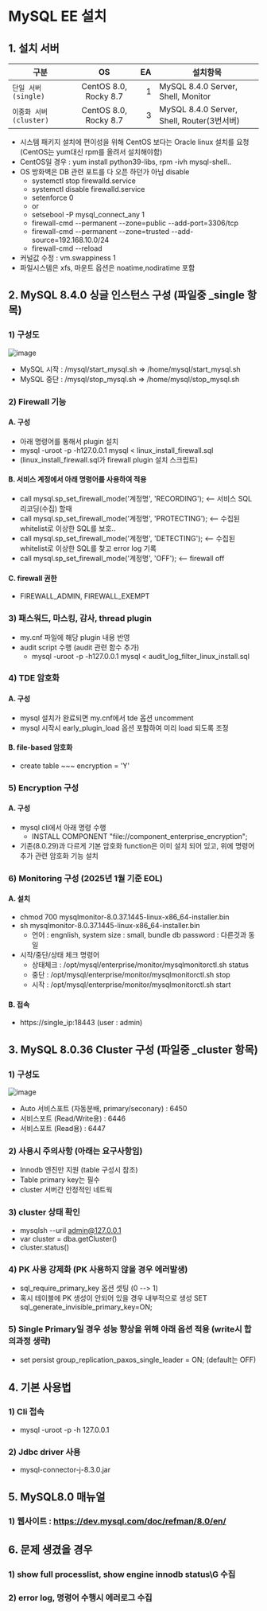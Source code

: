 # MySQL EE 설치
## 1. 설치 서버
| 구분 | OS | EA | 설치항목 |
|---|:---:|---:|---|
| `단일 서버 (single)` | CentOS 8.0, Rocky 8.7 | 1 | MySQL 8.4.0 Server, Shell, Monitor |
| `이중화 서버 (cluster)` | CentOS 8.0, Rocky 8.7 | 3 | MySQL 8.4.0 Server, Shell, Router(3번서버) |
- 시스템 패키지 설치에 편이성을 위해 CentOS 보다는 Oracle linux 설치를 요청 (CentOS는 yum대신 rpm를 올려서 설치해야함)
- CentOS일 경우 : yum install python39-libs, rpm -ivh mysql-shell..
- OS 방화벽은 DB 관련 포트를 다 오픈 하던가 아님 disable
     - systemctl stop firewalld.service
     - systemctl disable firewalld.service
     - setenforce 0
     - or
     - setsebool -P mysql_connect_any 1
     - firewall-cmd --permanent --zone=public --add-port=3306/tcp
     - firewall-cmd --permanent --zone=trusted --add-source=192.168.10.0/24
     - firewall-cmd --reload
- 커널값 수정 : vm.swappiness 1
- 파일시스템은 xfs, 마운트 옵션은 noatime,nodiratime 포함 

     
## 2. MySQL 8.4.0 싱글 인스턴스 구성 (파일중 _single 항목)
### 1) 구성도
![image](https://github.com/khkwon01/MySQL-setup/assets/8789421/9d9e9d3f-da1c-4f72-b943-0feacc371177)

   - MySQL 시작 : /mysql/start_mysql.sh  => /home/mysql/start_mysql.sh
   - MySQL 중단 : /mysql/stop_mysql.sh  => /home/mysql/stop_mysql.sh 

### 2) Firewall 기능
#### A. 구성
   - 아래 명령어를 통해서 plugin 설치 
   - mysql -uroot -p -h127.0.0.1 mysql < linux_install_firewall.sql
   - (linux_install_firewall.sql가 firewall plugin 설치 스크립트)
#### B. 서비스 계정에서 아래 명령어를 사용하여 적용
   - call mysql.sp_set_firewall_mode('계정명', 'RECORDING');    <-- 서비스 SQL 리코딩(수집) 할때
   - call mysql.sp_set_firewall_mode('계정명', 'PROTECTING');   <-- 수집된 whitelist로 이상한 SQL를 보호..
   - call mysql.sp_set_firewall_mode('계정명', 'DETECTING');    <-- 수집된 whitelist로 이상한 SQL를 찾고 error log 기록
   - call mysql.sp_set_firewall_mode('계정명', 'OFF');    <-- firewall off
#### C. firewall 권한
   - FIREWALL_ADMIN, FIREWALL_EXEMPT
   
### 3) 패스워드, 마스킹, 감사, thread plugin
   - my.cnf 파일에 해당 plugin 내용 반영
   - audit script 수행 (audit 관련 함수 추가)
     - mysql -uroot -p -h127.0.0.1 mysql < audit_log_filter_linux_install.sql

### 4) TDE 암호화
#### A. 구성
   - mysql 설치가 완료되면 my.cnf에서 tde 옵션 uncomment 
   - mysql 시작시 early_plugin_load 옵션 포함하여 미리 load 되도록 조정
#### B. file-based 암호화
   - create table ~~~ encryption = 'Y'
   
### 5) Encryption 구성
#### A. 구성
   - mysql cli에서 아래 명령 수행
     - INSTALL COMPONENT "file://component_enterprise_encryption";
   - 기존(8.0.29)과 다르게 기본 암호화 function은 이미 설치 되어 있고, 위에 명령어 추가 관련 암호화 기능 설치

### 6) Monitoring 구성 (2025년 1월 기준 EOL)
#### A. 설치
   - chmod 700 mysqlmonitor-8.0.37.1445-linux-x86_64-installer.bin
   - sh mysqlmonitor-8.0.37.1445-linux-x86_64-installer.bin
     - 언어 : engnlish, system size : small, bundle db password : 다른것과 동일
   - 시작/중단/상태 체크 명령어
     - 상태체크 : /opt/mysql/enterprise/monitor/mysqlmonitorctl.sh status
     - 중단 : /opt/mysql/enterprise/monitor/mysqlmonitorctl.sh stop
     - 시작 : /opt/mysql/enterprise/monitor/mysqlmonitorctl.sh start
#### B. 접속 
   - https://single_ip:18443  (user : admin)
      
## 3. MySQL 8.0.36 Cluster 구성 (파일중 _cluster 항목)
### 1) 구성도
![image](https://user-images.githubusercontent.com/8789421/216266513-7ba0c569-4e77-49af-ac62-99952cf39763.png)

   - Auto 서비스포트 (자동분배, primary/seconary) : 6450
   - 서비스포트 (Read/Write용) : 6446
   - 서비스포트 (Read용) : 6447
### 2) 사용시 주의사항 (아래는 요구사항임) 
   - Innodb 엔진만 지원 (table 구성시 참조)
   - Table primary key는 필수 
   - cluster 서버간 안정적인 네트웍
### 3) cluster 상태 확인
   - mysqlsh --uril admin@127.0.0.1
   - var cluster = dba.getCluster()
   - cluster.status()
### 4) PK 사용 강제화 (PK 사용하지 않을 경우 에러발생)
   - sql_require_primary_key 옵션 셋팅 (0 --> 1)
   - 혹시 테이블에 PK 생성이 안되어 있을 경우 내부적으로 생성 SET sql_generate_invisible_primary_key=ON;
### 5) Single Primary일 경우 성능 향상을 위해 아래 옵션 적용 (write시 합의과정 생략)
   - set persist group_replication_paxos_single_leader = ON;    (default는 OFF)


## 4. 기본 사용법
### 1) Cli 접속 
   - mysql -uroot -p -h 127.0.0.1
### 2) Jdbc driver 사용
   - mysql-connector-j-8.3.0.jar

## 5. MySQL8.0 매뉴얼
### 1) 웹사이트 : https://dev.mysql.com/doc/refman/8.0/en/
       
## 6. 문제 생겼을 경우
### 1) show full processlist, show engine innodb status\G 수집
### 2) error log, 명령어 수행시 에러로그 수집
   
